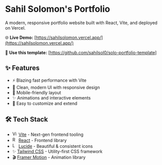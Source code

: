 # Sahil Solomon's Portfolio

A modern, responsive portfolio website built with React, Vite, and deployed on Vercel.

🌐 **Live Demo:** [https://sahilsolomon.vercel.app/](https://sahilsolomon.vercel.app/)

🙌 **Use this template:** [https://github.com/sahilsol0/solo-portfolio-template]

## ✨ Features

- ⚡ Blazing fast performance with Vite
- 🎨 Clean, modern UI with responsive design
- 📱 Mobile-friendly layout
- ✨ Animations and interactive elements
- 🔧 Easy to customize and extend

## 🛠 Tech Stack

- <img src="https://vitejs.dev/logo.svg" width="16" height="16" alt="Vite"/> [Vite](https://vitejs.dev/) - Next-gen frontend tooling
- <img src="https://reactjs.org/favicon.ico" width="16" height="16" alt="React"/> [React](https://reactjs.org/) - Frontend library
- <img src="https://lucide.dev/favicon.ico" width="16" height="16" alt="Lucide"/> [Lucide](https://lucide.dev/) - Beautiful & consistent icons
- ✨ [Tailwind CSS](https://tailwindcss.com/) - Utility-first CSS framework
- 🎬 [Framer Motion](https://www.framer.com/motion/) - Animation library
